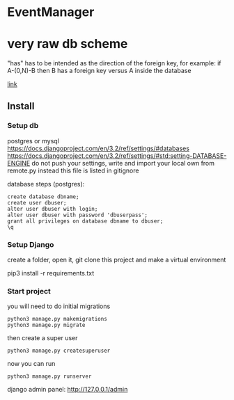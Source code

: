 # EventManager

# very raw db scheme
"has" has to be intended as the direction of the foreign key, for example:
if A-(0,N)-B then B has a foreign key versus A inside the database

[link](https://viewer.diagrams.net/?highlight=0000ff&edit=_blank&layers=1&nav=1#R7Z1rc6M4FoZ%2FTap6PySFxNUfN%2BnM7Oymp7o6s7U7H2mj2GwR48Xktr9%2BwUi%2BIGTjYDgHS1NdNUYm2NZ7eHV4BDpX9t3z%2B69ZuJx%2FSyOWXFErer%2Byv15RaruuW%2FyvbPngLdR1qpZZFkdVG9k2PMb%2FY7zR4q0vccRWezvmaZrk8XK%2FcZouFmya77WFWZa%2B7e%2F2lCb7n7oMZ0xqeJyGidz6rzjK51VrQP1t%2B99YPJuLTybepHrnORQ781%2BymodR%2BrbTZN9f2XdZmubVq%2Bf3O5aUvSf6pfq7XxTvbr5YxhZ5mz%2F49jv9e7R009v76OF%2Bdj19in5Lr%2FlRXsPkhf%2Fg%2B9fyeNU3zj9ENxRfflm%2BzMOfZdPtKg%2BznKtlW0VD0f95GC9YVjSQ9XaShMtVvN69apnHSfQQfqQvuTiQ2Lp9it9Z9KMSq9y30O2hOFi5WR78qTj4I%2F8y5dthEs8Wxetp8VXLT7zN2Kr4Lg%2FhKud78J%2FFspy9K%2FuLbFQo4pelzyzPPopd%2BB%2B4HheOh64jtt%2B2cUAC3jbfjQGxY8hjb7Y59lae4gVX6AS1qKSWUqjid%2BZxmPwozolwMVtrti9J2a9Rli7%2FCLMZy3nDMo3LHl3HwKbz4yS5S5O0VHaRLsoj5emSv5mwJ%2FG3P9M8T5%2BFgLw7Ngddd4V7W%2FwrOufOunGv3OLr3hXbZLtd%2FCt3z%2FK7dLHKsyKeymOwQtY3VkrbTlZ1oMtaC1tqKa3dl7K2pOz3f5ym7dr%2Bwq22J8tm1WSrn3Rp0e1PydrB5nEUsUUnPWizHjsC2EP2vyP1%2Fz8X8X9f2G9fgVUQVlfte7tahtN4MXuo%2FtKryeQOJdP7lfK0cYeUzR2FIdY1HYEhth3relPW66js2U9EFsXieOd3QxeXG%2FrYOv%2BoCw4iBxbXC4zr9eN6E2jXm2A78Xp1vQCX6wnkgKf3B7Y9hR5YbI%2FISbrxvbP4HqHQxke6ZvLjcr4qlBFZH7p0e2DrUwmCxvvklPwHW7HsNczjdKHUSiNca4u%2B555G23paf7iWjCNRx8lr%2FYMjFjiwJXKqfuHEliBL16mcrhtme0goLGMZlScdMdoizjz%2BsC2CY1shJZ5Estc8XpWTgHmiPI%2BI3QuHEQSN9xmG0Zf3gcNbqhfDoMgYBtWdYagEQeN9XacVjffhBbi0K%2BsYmfkp9AAzP3Qzh0Obn0IQLOZny7TiexJOmVIljdCt79fQrQWObu1xMAqU6Na2mtXGgm5tmVFcOLq1kWEKW8YUBt0eEgrNKGbwRV%2B2CI5ubb3whY0MX9i64wuVIGi8z%2BCLvrwPHN3aetELGxm9sHWnFypBsHif0%2FXWaON9eNGt05V1jMv8HIUeYI%2BeyjhCL%2FNTCYLG%2FGRacfeyKrqOZUqhNKK3rqC13NCuCfxCCc44OAVKfFuFO15868ic4sLxrYMMVTgyqjD49pBQaEYygzD6skVwfOvohTAcZAjD0R1hqATB4n3iw4z3nd37wPGtqxfBcJERDFd3gqESBI33dX0sxHgfXnzrdmUdIzM%2FhR5g5ofutomhzU8hCBrza3hSu7zz9lu4CGcG4Zbv%2BggRrjeOfB0lwq1CHi%2FC9eR8%2FcIRrocsZffklN0g3ENCYRnNPJPK92WL4AjX0yuT95Bl8p7umbxKEDTe1%2FUWaeN9aBGuh27N6X69z0PmfehmD4f2PoUgaLyv6%2Fyi8T68CFc8%2F4zn7OvX%2FBR6gJU7QDd9OLT5KQTBYn6%2BTCseWWiqlK37fB%2Fd%2BqSlmfVHbv1xIAqU5LaKdLzk1pcRxYWTWx8ZpfBlSmHI7SGh0Axihl70ZYvg5NbXi174yOiFrzu9UAmCxvsMvejL%2B8DJbaAXvPCRwYtAd3ihEgSL9wUyvDDedx7vgye3AboF9%2Fut2KjQA8z80N0xMXTJRoUgaMxPphWPaz0MuqW2QLUik3Naull%2F6DYYB6NAiW4DRdVoLOg2kBnFhaPbABmmCGRMYdDtIaHQjGIGX%2FRli%2BDodqIXvgiQ4YuJ7vhCJQgW75sYfNGX94Gj24le9GKCjF5MdKcXKkHQeF%2FXJ0KM9%2BFFtxN0C%2B73a34KPcDMD90tE0Obn0IQNOYn04q7cPFafI5ht5QQAWvFfbfw8HYyDkqBEt5WwY4X3hJLxhQXTm8nyEgFsWRUYfDtIaWwjGTEMgyjL2cE57fE0gti8GDG5Iu6YwylJHgM0ICMvgwQHOISSy%2BQwYMZkwHqjjKUkuAxwK5PiBgDxEtyidWVfIzNARWKgDkgkemEbg6okASNA9KG2%2F%2FKZXALv3iKZ0q1tGK6tRtybfhVcAkdx8CFEurymEdMdWnD2tSXTXV5QCMau2x57DJY96BUaMY0u%2BvNgxpn9cfMER7s2l2p%2FciyeluRnsA5IzqyPnRWr5IEjwOOo9DtKB0Qnuza6Fak7tkBkRW6JTY6tD64AyIvaUtsU9O2NwdEgHZtdEs79WyByOraEhsdWx%2FcApFXtt3cirpLMFamsll1FbuPdK8dq6Wl9ch0nXFgC5xMtwp2xEzXkbHFpTNdBxu5cGRyYZjuQanwDGaGaPRmjvBM19GMaDjYiIajPdFQSYLHAQ3R6M0B4ZmuoxnQcLABDUd7oKGSBI0Dik8zDnh%2BB0TAdF10az71a4GuQhEwC3RlRKGZBaokwWOBJ9x78ZSw979mWdk5t2wR8Zdfp0m4WsXTonGePyc8tNl7nP%2B77PQbl2%2F9Kc6B4vXX992ND75RfTCLZkzZy7xplb5kU3bgdznHqyk19bNoy1gS5vHr%2Fvdo6nz%2BCd9LR97K6ooLYEGDN6KKY1Q%2FgP%2FZVkPpSN6kdiTq1I6Ur4cb6UjraNj88A4BckrF1pMCZFF8sZ0IKTf%2F3H1vGyPrrY%2BdiAEMLJdndbkY5U8eHwcKwXrgbG46PzUEfVoPQTp0CMqZdLVCzH3CntnC1GcsjUI8m8RVCuDXiSGdy83qPP%2BkqpWKZv6poZrtpc8%2F%2BdgS7IaCtWb%2B6aBUaBLvkVSvxckejpgj%2FPxTQ%2F1a4BOyX%2FSArXotaShfi90RB5IEjwOOowjMKB0Qfv5Js1K1BFutWqJ9sVqlJHgccBwrqY7SARHMP2lWsZZgK1lLtK9Zq5QEjQWeUrX2M%2FNP4vV6kmAzZdA8TbCdkrjamZDYmZ9QTElUX%2Fgs0wtiRDg%2BvdDiiqvH6YVArCgicPPnJ7j2D0Qsq3akvmcXTimt%2B7kJrtOiaRO5N5bl7UUvte3D8VtsfGdZXHTJembjzLEpKjShj00ppPxPBqdfO9KEOjeTnf%2BCgSNVZhpfyuSraPr9L1LMlpoLwFpkYPN0li7C5H7bepulL4uIRTxStvs8pOsxrQzi%2F7A8%2F%2BAzZ%2BFLnjab7P5cLDkYpGcMSCLKMreISMWlQOtQ6zjKyajjS5kmExjZPjn1DiKdalXIoZSTQe68oTRJNk%2Bff74Un377No9z9ljkdeU7b1m43O%2F7VrnckfXjrNqMfFNB56YrnaC%2FLE5mDV94gINHuLcX49fWjUWODsHlVo8jKRE1ktFHvwwodPettsop1zzomN0Q6uwnJc7Qt%2BM0FPgGt0QqiqbwTnFFrgRmiQ0FZ9fJGlCmBn9pS8ScxPFTR7UYzECu11CKFoPrkRFIp1rDYijlZOIKbk31bG1zmQtnTXJOiyG%2Ba6O6NWR8223jW3Fb0VDx3UAACIJBBS4fa62cqyDhQyknU0ZoZwpqxuQD%2BxJtqD2IwZcgx12vZXRT0IyJNpQsxKAcZLLbVjnojEkmk9C%2B5NXKI1AP%2FFquAW9hCG%2FAYbctBlE9iDdUeDcALAxX4YCpbmuABWxM%2BCiT4%2B4bU8Nt5gMnTHIfYbgcgEuYqKjAezS6Qbk6bSgTp%2FeA0l442Ctw2lDiGdqWAlFyS0wINNz8PbAvKTCFxuHdFlPAjrq0ocYrCuUAR5S2ygGPKPj4ki0eghNzcg1LIg%2FrS1TuJAzRDZkvtV%2FOApYwUcWcBfSF3AikowQYDsrX4NDWtFkdQ6xp0lSCc1hvaihtaxbXr96dBDW1ECyuT0nXZ0s0XtyEB7ssOJbFTSiRL%2FMufHETHtCyJlBPb1FiFtc%2FUSosT3XxjAO9OdZ1HYU5gi9uUgRTR3XH9VyrMn%2BGc0bdF9dXSoLHAc3i%2Br05IPjiJsXHYTsBe3ZAZIvrU9J15YzxOyDyxfU3q8QaBzy%2FA8IvbrL5LXjOwH4tkCJb%2B5OK%2FsYjwNAWqJIEjQU2lAcEfmAfwVS46O7jU07N6g40a9FQHxDDXKF1M5ns3zt4U1aPh32eub2m1YLFYKLack4CPRVVv9vZ6%2B%2FunWIzS9N893Hg4hfNv6URK%2Ff4Pw%3D%3D)

## Install

### Setup db
postgres or mysql
https://docs.djangoproject.com/en/3.2/ref/settings/#databases
https://docs.djangoproject.com/en/3.2/ref/settings/#std:setting-DATABASE-ENGINE
do not push your settings, write and import your local own from remote.py instead
this file is listed in gitignore

database steps (postgres):

    create database dbname;
    create user dbuser;
    alter user dbuser with login;
    alter user dbuser with password 'dbuserpass';
    grant all privileges on database dbname to dbuser;
    \q

### Setup Django    
create a folder, open it, git clone this project and make a virtual environment 

pip3 install -r requirements.txt

### Start project
you will need to do initial migrations

    python3 manage.py makemigrations
    python3 manage.py migrate

then create a super user

    python3 manage.py createsuperuser

now you can run

    python3 manage.py runserver
   
django admin panel: http://127.0.0.1/admin 

